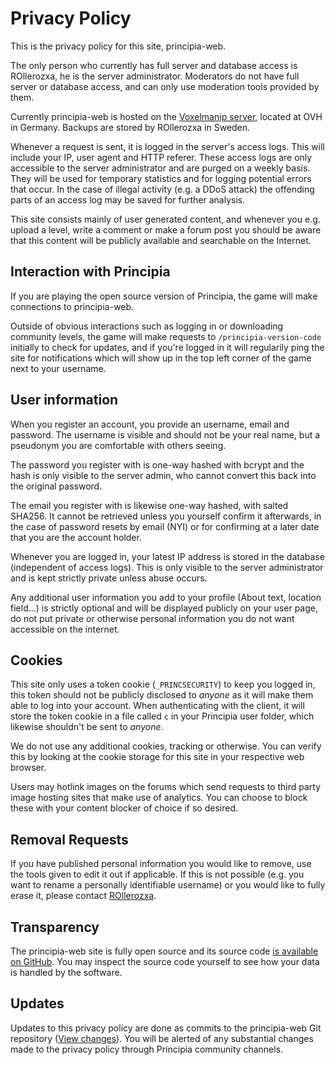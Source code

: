 # Privacy Policy
This is the privacy policy for this site, principia-web.

The only person who currently has full server and database access is ROllerozxa, he is the server administrator. Moderators do not have full server or database access, and can only use moderation tools provided by them.

Currently principia-web is hosted on the [Voxelmanip server](http://51.68.173.17/), located at OVH in Germany. Backups are stored by ROllerozxa in Sweden.

Whenever a request is sent, it is logged in the server's access logs. This will include your IP, user agent and HTTP referer. These access logs are only accessible to the server administrator and are purged on a weekly basis. They will be used for temporary statistics and for logging potential errors that occur. In the case of illegal activity (e.g. a DDoS attack) the offending parts of an access log may be saved for further analysis.

This site consists mainly of user generated content, and whenever you e.g. upload a level, write a comment or make a forum post you should be aware that this content will be publicly available and searchable on the Internet.


## Interaction with Principia
If you are playing the open source version of Principia, the game will make connections to principia-web.

Outside of obvious interactions such as logging in or downloading community levels, the game will make requests to `/principia-version-code` initially to check for updates, and if you're logged in it will regularily ping the site for notifications which will show up in the top left corner of the game next to your username.


## User information
When you register an account, you provide an username, email and password. The username is visible and should not be your real name, but a pseudonym you are comfortable with others seeing.

The password you register with is one-way hashed with bcrypt and the hash is only visible to the server admin, who cannot convert this back into the original password.

The email you register with is likewise one-way hashed, with salted SHA256. It cannot be retrieved unless you yourself confirm it afterwards, in the case of password resets by email (NYI) or for confirming at a later date that you are the account holder.

Whenever you are logged in, your latest IP address is stored in the database (independent of access logs). This is only visible to the server administrator and is kept strictly private unless abuse occurs.

Any additional user information you add to your profile (About text, location field...) is strictly optional and will be displayed publicly on your user page, do not put private or otherwise personal information you do not want accessible on the internet.


## Cookies
This site only uses a token cookie (`_PRINCSECURITY`) to keep you logged in, this token should not be publicly disclosed to *anyone* as it will make them able to log into your account. When authenticating with the client, it will store the token cookie in a file called `c` in your Principia user folder, which likewise shouldn't be sent to *anyone*.

We do not use any additional cookies, tracking or otherwise. You can verify this by looking at the cookie storage for this site in your respective web browser.

Users may hotlink images on the forums which send requests to third party image hosting sites that make use of analytics. You can choose to block these with your content blocker of choice if so desired.


## Removal Requests
If you have published personal information you would like to remove, use the tools given to edit it out if applicable. If this is not possible (e.g. you want to rename a personally identifiable username) or you would like to fully erase it, please contact [ROllerozxa](/user/1).


## Transparency
The principia-web site is fully open source and its source code [is available on GitHub](https://github.com/principia-preservation-project/principia-web). You may inspect the source code yourself to see how your data is handled by the software.


## Updates
Updates to this privacy policy are done as commits to the principia-web Git repository ([View changes](https://github.com/principia-preservation-project/principia-web/commits/master/templates/markdown/privacy.md)). You will be alerted of any substantial changes made to the privacy policy through Principia community channels.
